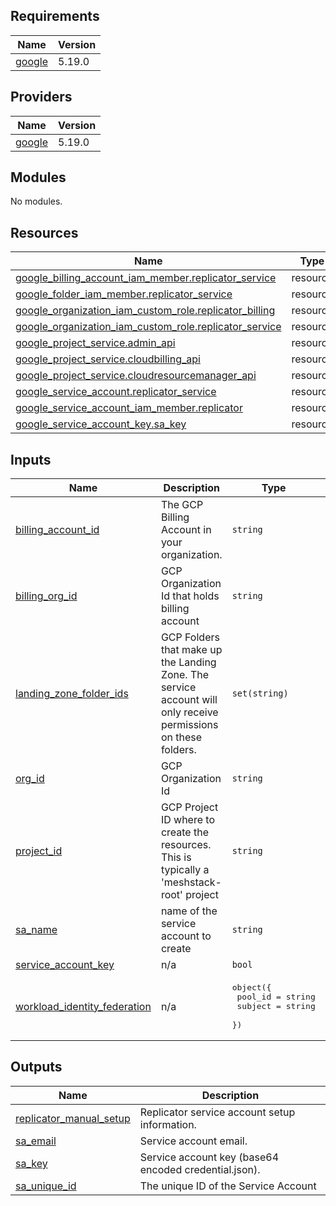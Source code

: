 <!-- BEGIN_TF_DOCS -->
## Requirements

| Name | Version |
|------|---------|
| <a name="requirement_google"></a> [google](#requirement\_google) | 5.19.0 |

## Providers

| Name | Version |
|------|---------|
| <a name="provider_google"></a> [google](#provider\_google) | 5.19.0 |

## Modules

No modules.

## Resources

| Name | Type |
|------|------|
| [google_billing_account_iam_member.replicator_service](https://registry.terraform.io/providers/hashicorp/google/5.19.0/docs/resources/billing_account_iam_member) | resource |
| [google_folder_iam_member.replicator_service](https://registry.terraform.io/providers/hashicorp/google/5.19.0/docs/resources/folder_iam_member) | resource |
| [google_organization_iam_custom_role.replicator_billing](https://registry.terraform.io/providers/hashicorp/google/5.19.0/docs/resources/organization_iam_custom_role) | resource |
| [google_organization_iam_custom_role.replicator_service](https://registry.terraform.io/providers/hashicorp/google/5.19.0/docs/resources/organization_iam_custom_role) | resource |
| [google_project_service.admin_api](https://registry.terraform.io/providers/hashicorp/google/5.19.0/docs/resources/project_service) | resource |
| [google_project_service.cloudbilling_api](https://registry.terraform.io/providers/hashicorp/google/5.19.0/docs/resources/project_service) | resource |
| [google_project_service.cloudresourcemanager_api](https://registry.terraform.io/providers/hashicorp/google/5.19.0/docs/resources/project_service) | resource |
| [google_service_account.replicator_service](https://registry.terraform.io/providers/hashicorp/google/5.19.0/docs/resources/service_account) | resource |
| [google_service_account_iam_member.replicator](https://registry.terraform.io/providers/hashicorp/google/5.19.0/docs/resources/service_account_iam_member) | resource |
| [google_service_account_key.sa_key](https://registry.terraform.io/providers/hashicorp/google/5.19.0/docs/resources/service_account_key) | resource |

## Inputs

| Name | Description | Type | Default | Required |
|------|-------------|------|---------|:--------:|
| <a name="input_billing_account_id"></a> [billing\_account\_id](#input\_billing\_account\_id) | The GCP Billing Account in your organization. | `string` | n/a | yes |
| <a name="input_billing_org_id"></a> [billing\_org\_id](#input\_billing\_org\_id) | GCP Organization Id that holds billing account | `string` | n/a | yes |
| <a name="input_landing_zone_folder_ids"></a> [landing\_zone\_folder\_ids](#input\_landing\_zone\_folder\_ids) | GCP Folders that make up the Landing Zone. The service account will only receive permissions on these folders. | `set(string)` | n/a | yes |
| <a name="input_org_id"></a> [org\_id](#input\_org\_id) | GCP Organization Id | `string` | n/a | yes |
| <a name="input_project_id"></a> [project\_id](#input\_project\_id) | GCP Project ID where to create the resources. This is typically a 'meshstack-root' project | `string` | n/a | yes |
| <a name="input_sa_name"></a> [sa\_name](#input\_sa\_name) | name of the service account to create | `string` | n/a | yes |
| <a name="input_service_account_key"></a> [service\_account\_key](#input\_service\_account\_key) | n/a | `bool` | `true` | no |
| <a name="input_workload_identity_federation"></a> [workload\_identity\_federation](#input\_workload\_identity\_federation) | n/a | <pre>object({<br>    pool_id = string<br>    subject = string<br>  })</pre> | n/a | yes |

## Outputs

| Name | Description |
|------|-------------|
| <a name="output_replicator_manual_setup"></a> [replicator\_manual\_setup](#output\_replicator\_manual\_setup) | Replicator service account setup information. |
| <a name="output_sa_email"></a> [sa\_email](#output\_sa\_email) | Service account email. |
| <a name="output_sa_key"></a> [sa\_key](#output\_sa\_key) | Service account key (base64 encoded credential.json). |
| <a name="output_sa_unique_id"></a> [sa\_unique\_id](#output\_sa\_unique\_id) | The unique ID of the Service Account |
<!-- END_TF_DOCS -->